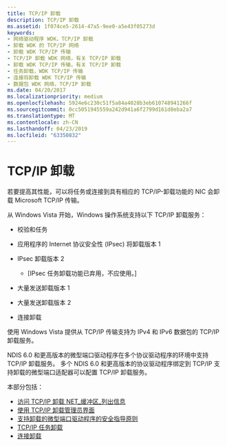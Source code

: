 ```yaml
---
title: TCP/IP 卸载
description: TCP/IP 卸载
ms.assetid: 1f074ce5-2614-47a5-9ee0-a5e43f05273d
keywords:
- 网络驱动程序 WDK，TCP/IP 卸载
- 卸载 WDK 的 TCP/IP 网络
- 卸载 WDK TCP/IP 传输
- TCP/IP 卸载 WDK 网络，有关 TCP/IP 卸载
- 卸载 WDK TCP/IP 传输，有关 TCP/IP 卸载
- 任务卸载，WDK TCP/IP 传输
- 连接将卸载 WDK TCP/IP 传输
- 数据包 WDK 网络，TCP/IP 卸载
ms.date: 04/20/2017
ms.localizationpriority: medium
ms.openlocfilehash: 5924e6c230c51f5a84a4028b3eb610748941266f
ms.sourcegitcommit: 0cc5051945559a242d941a6f2799d161d8eba2a7
ms.translationtype: MT
ms.contentlocale: zh-CN
ms.lasthandoff: 04/23/2019
ms.locfileid: "63350832"
---
```

# <a name="tcpip-offload"></a>TCP/IP 卸载





若要提高其性能，可以将任务或连接到具有相应的 TCP/IP-卸载功能的 NIC 会卸载 Microsoft TCP/IP 传输。

从 Windows Vista 开始，Windows 操作系统支持以下 TCP/IP 卸载服务：

-   校验和任务

-   应用程序的 Internet 协议安全性 (IPsec) 将卸载版本 1

-   IPsec 卸载版本 2
    - \[IPsec 任务卸载功能已弃用，不应使用。\]

-   大量发送卸载版本 1

-   大量发送卸载版本 2

-   连接卸载

使用 Windows Vista 提供从 TCP/IP 传输支持为 IPv4 和 IPv6 数据包的 TCP/IP 卸载服务。

NDIS 6.0 和更高版本的微型端口驱动程序在多个协议驱动程序的环境中支持 TCP/IP 卸载服务。 多个 NDIS 6.0 和更高版本的协议驱动程序绑定到 TCP/IP 支持卸载的微型端口适配器可以配置 TCP/IP 卸载服务。

本部分包括：

-   [访问 TCP/IP 卸载 NET\_缓冲区\_列出信息](accessing-tcp-ip-offload-net-buffer-list-information.md)
-   [使用 TCP/IP 卸载管理员界面](using-the-tcp-ip-offload-administrator-interface.md)
-   [支持卸载的微型端口驱动程序的安全指导原则](security-guidelines-for-offload-capable-miniport-drivers.md)
-   [TCP/IP 任务卸载](task-offload.md)
-   [连接卸载](connection-offload.md)

 

 





